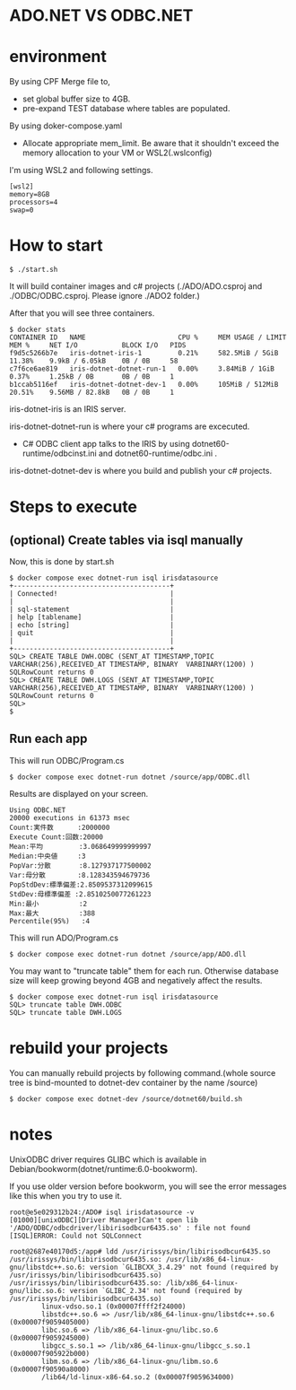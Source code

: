 # ADO.NET VS ODBC.NET

# environment

By using CPF Merge file to,

- set global buffer size to 4GB.
- pre-expand TEST database where tables are populated.

By using doker-compose.yaml 

- Allocate appropriate mem_limit.
Be aware that it shouldn't exceed the memory allocation to your VM or WSL2(.wslconfig)

I'm using WSL2 and following settings. 
```
[wsl2]
memory=8GB
processors=4
swap=0
```

# How to start

```
$ ./start.sh
```
It will build container images and c# projects (./ADO/ADO.csproj and ./ODBC/ODBC.csproj.  Please ignore ./ADO2 folder.)

After that you will see three containers.
```
$ docker stats
CONTAINER ID   NAME                       CPU %     MEM USAGE / LIMIT   MEM %     NET I/O           BLOCK I/O   PIDS
f9d5c5266b7e   iris-dotnet-iris-1         0.21%     582.5MiB / 5GiB     11.38%    9.9kB / 6.05kB    0B / 0B     58
c7f6ce6ae819   iris-dotnet-dotnet-run-1   0.00%     3.84MiB / 1GiB      0.37%     1.25kB / 0B       0B / 0B     1
b1ccab5116ef   iris-dotnet-dotnet-dev-1   0.00%     105MiB / 512MiB     20.51%    9.56MB / 82.8kB   0B / 0B     1
```

iris-dotnet-iris is an IRIS server.

iris-dotnet-dotnet-run is where your c# programs are excecuted.  

- C# ODBC client app talks to the IRIS by using dotnet60-runtime/odbcinst.ini and dotnet60-runtime/odbc.ini .

iris-dotnet-dotnet-dev is where you build and publish your c# projects.

# Steps to execute
## (optional) Create tables via isql manually

Now, this is done by start.sh

```
$ docker compose exec dotnet-run isql irisdatasource
+---------------------------------------+
| Connected!                            |
|                                       |
| sql-statement                         |
| help [tablename]                      |
| echo [string]                         |
| quit                                  |
|                                       |
+---------------------------------------+
SQL> CREATE TABLE DWH.ODBC (SENT_AT TIMESTAMP,TOPIC VARCHAR(256),RECEIVED_AT TIMESTAMP, BINARY  VARBINARY(1200) )
SQLRowCount returns 0
SQL> CREATE TABLE DWH.LOGS (SENT_AT TIMESTAMP,TOPIC VARCHAR(256),RECEIVED_AT TIMESTAMP, BINARY  VARBINARY(1200) )
SQLRowCount returns 0
SQL>
$
```

## Run each app

This will run ODBC/Program.cs
```
$ docker compose exec dotnet-run dotnet /source/app/ODBC.dll
```
Results are displayed on your screen.
```
Using ODBC.NET
20000 executions in 61373 msec
Count:実件数      :2000000
Execute Count:回数:20000
Mean:平均         :3.068649999999997
Median:中央値     :3
PopVar:分散       :8.127937177500002
Var:母分散        :8.128343594679736
PopStdDev:標準偏差:2.8509537312099615
StdDev:母標準偏差 :2.8510250077261223
Min:最小          :2
Max:最大          :388
Percentile(95%)   :4
```

This will run ADO/Program.cs
```
$ docker compose exec dotnet-run dotnet /source/app/ADO.dll
```

You may want to "truncate table" them for each run. Otherwise database size will keep growing beyond 4GB and negatively affect the results.

```
$ docker compose exec dotnet-run isql irisdatasource
SQL> truncate table DWH.ODBC
SQL> truncate table DWH.LOGS
```

# rebuild your projects

You can manually rebuild projects by following command.(whole source tree is bind-mounted to dotnet-dev container by the name /source)

```
$ docker compose exec dotnet-dev /source/dotnet60/build.sh
```

# notes

UnixODBC driver requires GLIBC which is available in Debian/bookworm(dotnet/runtime:6.0-bookworm).

If you use older version before bookworm, you will see the error messages like this when you try to use it.

```
root@e5e029312b24:/ADO# isql irisdatasource -v
[01000][unixODBC][Driver Manager]Can't open lib '/ADO/ODBC/odbcdriver/libirisodbcur6435.so' : file not found
[ISQL]ERROR: Could not SQLConnect
```

```
root@2687e40170d5:/app# ldd /usr/irissys/bin/libirisodbcur6435.so
/usr/irissys/bin/libirisodbcur6435.so: /usr/lib/x86_64-linux-gnu/libstdc++.so.6: version `GLIBCXX_3.4.29' not found (required by /usr/irissys/bin/libirisodbcur6435.so)
/usr/irissys/bin/libirisodbcur6435.so: /lib/x86_64-linux-gnu/libc.so.6: version `GLIBC_2.34' not found (required by /usr/irissys/bin/libirisodbcur6435.so)
        linux-vdso.so.1 (0x00007ffff2f24000)
        libstdc++.so.6 => /usr/lib/x86_64-linux-gnu/libstdc++.so.6 (0x00007f9059405000)
        libc.so.6 => /lib/x86_64-linux-gnu/libc.so.6 (0x00007f9059245000)
        libgcc_s.so.1 => /lib/x86_64-linux-gnu/libgcc_s.so.1 (0x00007f905922b000)
        libm.so.6 => /lib/x86_64-linux-gnu/libm.so.6 (0x00007f90590a8000)
        /lib64/ld-linux-x86-64.so.2 (0x00007f9059634000)

```